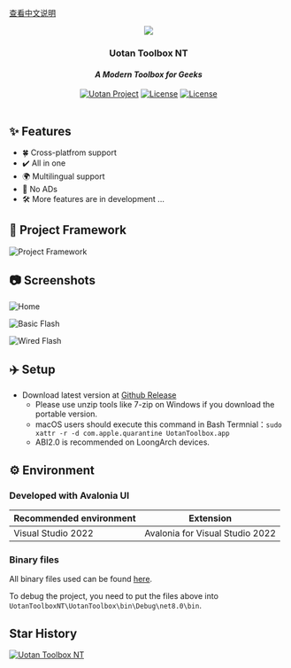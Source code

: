 <a href="https://github.com/Uotan-Dev/UotanToolboxNT/blob/main/README.md">查看中文说明</a>

<div id="header" align="center">
	<img src="https://raw.githubusercontent.com/Uotan-Dev/UotanToolboxNT/main/UotanToolbox/Assets/OIG.N5o-removebg-preview.png" ></img> 
	<h3>Uotan Toolbox NT</h3>
	<h4><i>A Modern Toolbox for Geeks</i></h4>
	<div id="badges" >
		<a href="https://www.uotan.cn/"><img src="https://img.shields.io/badge/Uotan Project-ff4e45?style=for-the-badge" alt="Uotan Project"/></a> 
		<a href="https://github.com/Uotan-Dev/UotanToolboxNT/blob/main/LICENSE"><img src="https://img.shields.io/github/license/Uotan-Dev/UotanToolboxNT?style=for-the-badge" alt="License"/></a>
		<a href="https://qm.qq.com/cgi-bin/qm/qr?_wv=1027&k=9IrUA3Rd5Gf6_h9WilwiO8U784SIkXYR&authKey=%2FxSq3qNpRX0i%2BE4lcMijNr3KNFDfdc2sIkcCXxhb4sqsZWHkIcktnkzyQmRNeW8T&noverify=0&group_code=975952599"><img src="https://img.shields.io/badge/QQ%20Group-4379c4?style=for-the-badge" alt="License"/></a>
	</div>
</div>
<br/>

## ✨ Features

- 🍀 Cross-platfrom support
- ✔️ All in one
- 🌍 Multilingual support
- 🚫 No ADs
- 🛠 More features are in development ...

## 🚩 Project Framework

![Project Framework](https://github.com/user-attachments/assets/629e7a61-e7ef-4102-a13c-3264a20714a2)


## 📷 Screenshots

![Home](https://i.ibb.co/9TLTYd5/2024-08-02-220430.webp)

![Basic Flash](https://i.ibb.co/Lh3fFHH/2024-08-02-220450.webp)

![Wired Flash](https://i.ibb.co/NTSrQHH/2024-08-02-220542.webp)

## ✈️ Setup

- Download latest version at [Github Release](https://github.com/Uotan-Dev/UotanToolboxNT/releases)
	- Please use unzip tools like 7-zip on Windows if you download the portable version.
	- macOS users should execute this command in Bash Termnial：`sudo xattr -r -d com.apple.quarantine UotanToolbox.app`
	- ABI2.0 is recommended on LoongArch devices.

## ⚙️ Environment

### Developed with Avalonia UI

| Recommended environment | Extension |
| --- | ----------- |
| Visual Studio 2022 | Avalonia for Visual Studio 2022 |

### Binary files

All binary files used can be found [here](https://github.com/Uotan-Dev/UotanToolboxNT.Binary).

To debug the project, you need to put the files above into `UotanToolboxNT\UotanToolbox\bin\Debug\net8.0\bin`.


## Star History

[![Uotan Toolbox NT](https://api.star-history.com/svg?repos=Uotan-Dev/UotanToolboxNT&type=Date)](https://star-history.com/#Uotan-Dev/UotanToolboxNT&Date)
